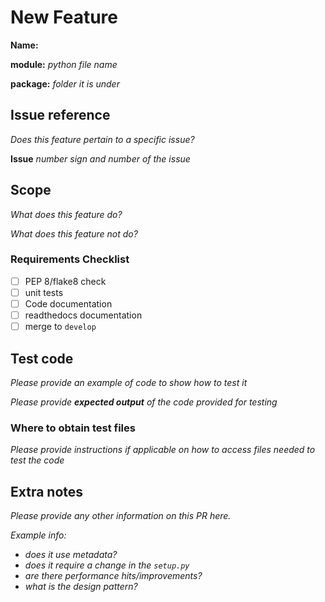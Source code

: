 # New Feature 
**Name:**

**module:** *python file name*

**package:** *folder it is under*

## Issue reference
*Does this feature pertain to a specific issue?*

**Issue** *number sign and number of the issue*

## Scope
*What does this feature do?*

*What does this feature not do?* 

### Requirements Checklist
- [ ] PEP 8/flake8 check
- [ ] unit tests
- [ ] Code documentation
- [ ] readthedocs documentation
- [ ] merge to `develop`

## Test code
*Please provide an example of code to show how to test it*

*Please provide **expected output** of the code provided for testing*

### Where to obtain test files
*Please provide instructions if applicable on how to access files needed to test the code*

## Extra notes
*Please provide any other information on this PR here.*

*Example info:*
- *does it use metadata?*
- *does it require a change in the `setup.py`*
- *are there performance hits/improvements?*
- *what is the design pattern?*
